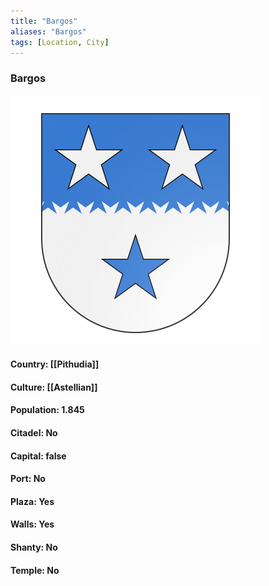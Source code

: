 ```yaml
---
title: "Bargos"
aliases: "Bargos"
tags: [Location, City]
---
```

### Bargos
![](attachment/f48db5a3a9cb1a70854c2d21d1b057ce.svg)

#### Country: [[Pithudia]]

#### Culture: [[Astellian]]

#### Population: 1.845

#### Citadel: No

#### Capital: false

#### Port: No

#### Plaza: Yes

#### Walls: Yes

#### Shanty: No

#### Temple: No

